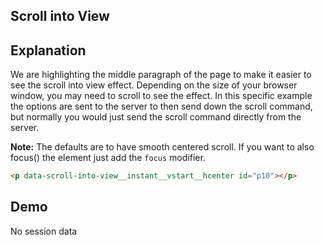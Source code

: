 ## Scroll into View

## Explanation

We are highlighting the middle paragraph of the page to make it easier to see the scroll into view effect. Depending on the size of your browser window, you may need to scroll to see the effect. In this specific example the options are sent to the server to then send down the scroll command, but normally you would just send the scroll command directly from the server.

**Note:** The defaults are to have smooth centered scroll. If you want to also focus() the element just add the `focus` modifier.

```html
<p data-scroll-into-view__instant__vstart__hcenter id="p10"></p>
```

## Demo

<div
  id="replaceMe"
  data-on-load="@sse('/examples/scroll_into_view/data')"
  >No session data</div>
